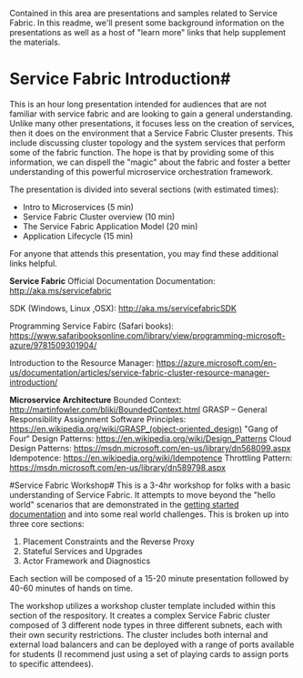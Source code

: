 Contained in this area are presentations and samples related to Service Fabric. In this readme, we'll present some background information on the presentations as well as a host of "learn more" links that help supplement the materials.

# Service Fabric Introduction#
This is an hour long presentation intended for audiences that are not familiar with service fabric and are looking to gain a general understanding. Unlike many other presentations, it focuses less on the creation of services, then it does on the environment that a Service Fabric Cluster presents. This include discussing cluster topology and the system services that perform some of the fabric function. The hope is that by providing some of this information, we can dispell the "magic" about the fabric and foster a better understanding of this powerful microservice orchestration framework.

The presentation is divided into several sections (with estimated times):
- Intro to Microservices (5 min)
- Service Fabric Cluster overview (10 min)
- The Service Fabric Application Model (20 min)
- Application Lifecycle (15 min)

For anyone that attends this presentation, you may find these additional links helpful.

**Service Fabric**
Official Documentation Documentation: http://aka.ms/servicefabric

SDK (Windows, Linux ,OSX): http://aka.ms/servicefabricSDK

Programming Service Fabirc (Safari books): https://www.safaribooksonline.com/library/view/programming-microsoft-azure/9781509301904/

Introduction to the Resource Manager: https://azure.microsoft.com/en-us/documentation/articles/service-fabric-cluster-resource-manager-introduction/


**Microservice Architecture**
Bounded Context: http://martinfowler.com/bliki/BoundedContext.html
GRASP – General Responsibility Assignment Software Principles: https://en.wikipedia.org/wiki/GRASP_(object-oriented_design)
"Gang of Four“ Design Patterns: https://en.wikipedia.org/wiki/Design_Patterns
Cloud Design Patterns: https://msdn.microsoft.com/en-us/library/dn568099.aspx
Idempotence: https://en.wikipedia.org/wiki/Idempotence
Throttling Pattern: https://msdn.microsoft.com/en-us/library/dn589798.aspx

#Service Fabric Workshop#
This is a 3-4hr workshop for folks with a basic understanding of Service Fabric. It attempts to move beyond the "hello world" scenarios that are demonstrated in the [getting started documentation](https://azure.microsoft.com/en-us/documentation/articles/service-fabric-get-started/) and into some real world challenges. This is broken up into three core sections:

1. Placement Constraints and the Reverse Proxy
2. Stateful Services and Upgrades
3. Actor Framework and Diagnostics

Each section will be composed of a 15-20 minute presentation followed by 40-60 minutes of hands on time.

The workshop utilizes a workshop cluster template included within this section of the respository. It creates a complex Service Fabric cluster composed of 3 different node types in three different subnets, each with their own security restrictions. The cluster includes both internal and external load balancers and can be deployed with a range of ports available for students (I recommend just using a set of playing cards to assign ports to specific attendees).
